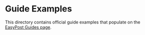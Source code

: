 # Guide Examples

This directory contains official guide examples that populate on the [EasyPost Guides page](https://www.easypost.com/getting-started).
